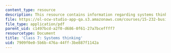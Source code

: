 ```yaml
---
content_type: resource
description: This resource contains information regarding systems thinking.
file: https://ol-ocw-studio-app-qa.s3.amazonaws.com/courses/15-232-business-model-innovation-global-health-in-frontier-markets-fall-2013/7909f0e05b6b476a44ff3be887f1142a_MIT15_232F13_Class7.pdf
file_type: application/pdf
parent_uid: c1497bcd-a2f0-d686-0f61-27a7bceffff7
resourcetype: Document
title: 'Class 7: Systems thinking'
uid: 7909f0e0-5b6b-476a-44ff-3be887f1142a
---
```

